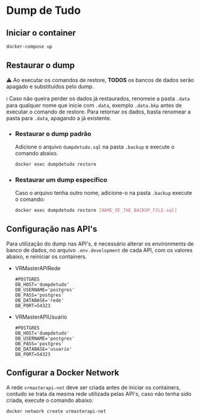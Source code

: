 # Dump de Tudo

## Iniciar o container
    
```bash
docker-compose up
```

## Restaurar o dump

⚠️ Ao executar os comandos de restore, **TODOS** os bancos de dados serão apagado e substituídos pelo dump.

ℹ️ Caso não queira perder os dados já restaurados, renomeie a pasta `.data` para  qualquer nome que inicie com `.data`, exemplo `.data.bkp` antes de executar o comando de restore. Para retornar os dados, basta renomear a pasta para `.data`, apagando a já existente.

- ### Restaurar o dump padrão

    Adicione o arquivo `dumpdetudo.sql` na pasta `.backup` e execute o comando abaixo.

    ```bash
    docker exec dumpdetudo restore
    ```

- ### Restaurar um dump específico

    Caso o arquivo tenha outro nome, adicione-o na pasta `.backup` execute o comando:

    ```bash
    docker exec dumpdetudo restore [NAME_OF_THE_BACKUP_FILE.sql]
    ```

## Configuração nas API's

Para utilização do dump nas API's, é necessário alterar os environments de banco de dados, no arquivo `.env.development` de cada API, com os valores abaixo, e reiniciar os containers.

- VRMasterAPIRede
    ```env
    #POSTGRES
    DB_HOST='dumpdetudo'
    DB_USERNAME='postgres'
    DB_PASS='postgres'
    DB_DATABASE='rede'
    DB_PORT=54323
    ```
- VRMasterAPIUsuario
    ```env
    #POSTGRES
    DB_HOST='dumpdetudo'
    DB_USERNAME='postgres'
    DB_PASS='postgres'
    DB_DATABASE='usuario'
    DB_PORT=54323
    ```

## Configurar a Docker Network

A rede `vrmasterapi-net` deve ser criada antes de iniciar os containers, contudo se trata da mesma rede utilizada pelas API's, caso não tenha sido criada, execute o comando abaixo:

```bash 
docker network create vrmasterapi-net
```
